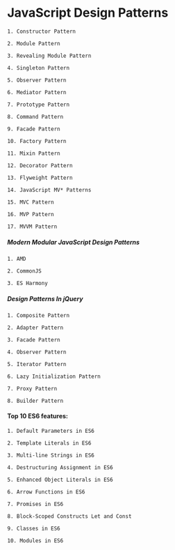 #  JavaScript Design Patterns

	1. Constructor Pattern

	2. Module Pattern

	3. Revealing Module Pattern

	4. Singleton Pattern

	5. Observer Pattern

	6. Mediator Pattern

	7. Prototype Pattern

	8. Command Pattern

	9. Facade Pattern

	10. Factory Pattern

	11. Mixin Pattern

	12. Decorator Pattern

	13. Flyweight Pattern

	14. JavaScript MV* Patterns

	15. MVC Pattern

	16. MVP Pattern

	17. MVVM Pattern


##### Modern Modular JavaScript Design Patterns

	1. AMD

	2. CommonJS

	3. ES Harmony


##### Design Patterns In jQuery

	1. Composite Pattern

	2. Adapter Pattern

	3. Facade Pattern

	4. Observer Pattern

	5. Iterator Pattern

	6. Lazy Initialization Pattern

	7. Proxy Pattern

	8. Builder Pattern


#### Top 10  ES6 features:

	1. Default Parameters in ES6

	2. Template Literals in ES6

	3. Multi-line Strings in ES6

	4. Destructuring Assignment in ES6

	5. Enhanced Object Literals in ES6

	6. Arrow Functions in ES6

	7. Promises in ES6

	8. Block-Scoped Constructs Let and Const

	9. Classes in ES6
	
	10. Modules in ES6

